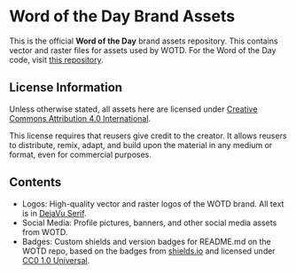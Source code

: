 # Word of the Day Brand Assets
This is the official **Word of the Day** brand assets repository. This contains vector and raster files for assets used by WOTD. For the Word of the Day code, visit [this repository](https://github.com/gaming-gaming/Word-of-the-Day).

## License Information
Unless otherwise stated, all assets here are licensed under [Creative Commons Attribution 4.0 International](https://creativecommons.org/licenses/by/4.0/?ref=chooser-v1).

This license requires that reusers give credit to the creator. It allows reusers to distribute, remix, adapt, and build upon the material in any medium or format, even for commercial purposes.

## Contents
- Logos: High-quality vector and raster logos of the WOTD brand. All text is in [DejaVu Serif](https://dejavu-fonts.github.io/).
- Social Media: Profile pictures, banners, and other social media assets from WOTD.
- Badges: Custom shields and version badges for README.md on the WOTD repo, based on the badges from [shields.io](https://shields.io/) and licensed under [CC0 1.0 Universal](https://creativecommons.org/publicdomain/zero/1.0/?ref=chooser-v1).
